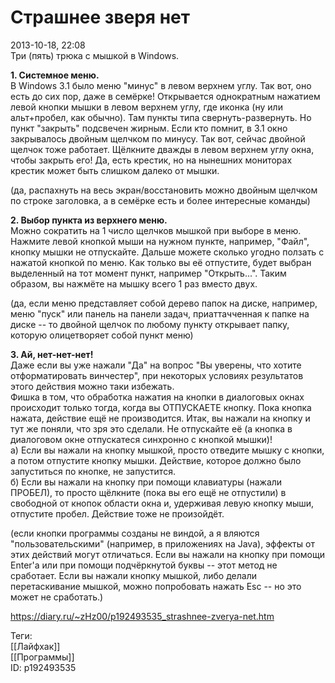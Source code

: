 Страшнее зверя нет
===================

   
 2013-10-18, 22:08   
  Три (пять) трюка с мышкой в Windows.   
   
  **1. Системное меню.**    
 В Windows 3.1 было меню "минус" в левом верхнем углу. Так вот, оно есть до сих пор, даже в семёрке! Открывается однократным нажатием левой кнопки мышки в левом верхнем углу, где иконка (ну или альт+пробел, как обычно). Там пункты типа свернуть-развернуть. Но пункт "закрыть" подсвечен жирным. Если кто помнит, в 3.1 окно закрывалось двойным щелчком по минусу. Так вот, сейчас двойной щелчок тоже работает. Щёлкните дважды в левом верхнем углу окна, чтобы закрыть его! Да, есть крестик, но на нынешних мониторах крестик может быть слишком далеко от мышки.   
   
 (да, распахнуть на весь экран/восстановить можно двойным щелчком по строке заголовка, а в семёрке есть и более интересные команды)   
   
  **2. Выбор пункта из верхнего меню.**    
 Можно сократить на 1 число щелчков мышкой при выборе в меню. Нажмите левой кнопкой мыши на нужном пункте, например, "Файл", кнопку мышки не отпускайте. Дальше можете сколько угодно ползать с нажатой кнопкой по меню. Как только вы её отпустите, будет выбран выделенный на тот момент пункт, например "Открыть...". Таким образом, вы нажмёте на мышку всего 1 раз вместо двух.   
   
 (да, если меню представляет собой дерево папок на диске, например, меню "пуск" или панель на панели задач, приаттачченная к папке на диске -- то двойной щелчок по любому пункту открывает папку, которую олицетворяет собой пункт меню)   
   
  **3. Ай, нет-нет-нет!**    
 Даже если вы уже нажали "Да" на вопрос "Вы уверены, что хотите отформатировать винчестер", при некоторых условиях результатов этого действия можно таки избежать.   
 Фишка в том, что обработка нажатия на кнопки в диалоговых окнах происходит только тогда, когда вы ОТПУСКАЕТЕ кнопку. Пока кнопка нажата, действие ещё не производится. Итак, вы нажали на кнопку и тут же поняли, что зря это сделали. Не отпускайте её (а кнопка в диалоговом окне отпускатеся синхронно с кнопкой мышки)!   
 а) Если вы нажали на кнопку мышкой, просто отведите мышку с кнопки, а потом отпустите кнопку мышки. Действие, которое должно было запуститься по кнопке, не запустится.   
 б) Если вы нажали на кнопку при помощи клавиатуры (нажали ПРОБЕЛ), то просто щёлкните (пока вы его ещё не отпустили) в свободной от кнопок области окна и, удерживая левую кнопку мыши, отпустите пробел. Действие тоже не произойдёт.   
   
 (если кнопки программы созданы не виндой, а я вляются "пользовательскими" (например, в приложениях на Java), эффекты от этих действий могут отличаться. Если вы нажали на кнопку при помощи Enter'а или при помощи подчёркнутой буквы -- этот метод не сработает. Если вы нажали кнопку мышкой, либо делали перетаскивание мышкой, можно попробовать нажать Esc -- но это может не сработать.)   
    
 <https://diary.ru/~zHz00/p192493535_strashnee-zverya-net.htm>   
   
 Теги:   
 [[Лайфхак]]   
 [[Программы]]   
 ID: p192493535